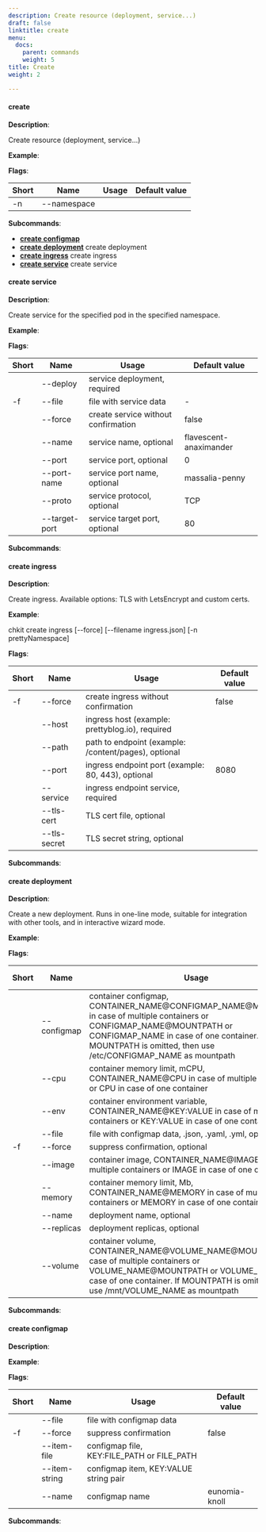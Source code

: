 ```yaml
---
description: Create resource (deployment, service...)
draft: false
linktitle: create
menu:
  docs:
    parent: commands
    weight: 5
title: Create
weight: 2

---
```


#### <a name="create">create</a>

**Description**:

Create resource (deployment, service...)

**Example**:



**Flags**:

| Short | Name | Usage | Default value |
| ----- | ---- | ----- | ------------- |
| -n | --namespace |  |  |


**Subcommands**:

* **[create configmap](#create_configmap)** 
* **[create deployment](#create_deployment)** create deployment
* **[create ingress](#create_ingress)** create ingress
* **[create service](#create_service)** create service


#### <a name="create_service">create service</a>

**Description**:

Create service for the specified pod in the specified namespace.

**Example**:



**Flags**:

| Short | Name | Usage | Default value |
| ----- | ---- | ----- | ------------- |
|  | --deploy | service deployment, required |  |
| -f | --file | file with service data | - |
|  | --force | create service without confirmation | false |
|  | --name | service name, optional | flavescent-anaximander |
|  | --port | service port, optional | 0 |
|  | --port-name | service port name, optional | massalia-penny |
|  | --proto | service protocol, optional | TCP |
|  | --target-port | service target port, optional | 80 |


**Subcommands**:



#### <a name="create_ingress">create ingress</a>

**Description**:

Create ingress. Available options: TLS with LetsEncrypt and custom certs.

**Example**:

chkit create ingress [--force] [--filename ingress.json] [-n prettyNamespace]

**Flags**:

| Short | Name | Usage | Default value |
| ----- | ---- | ----- | ------------- |
| -f | --force | create ingress without confirmation | false |
|  | --host | ingress host (example: prettyblog.io), required |  |
|  | --path | path to endpoint (example: /content/pages), optional |  |
|  | --port | ingress endpoint port (example: 80, 443), optional | 8080 |
|  | --service | ingress endpoint service, required |  |
|  | --tls-cert | TLS cert file, optional |  |
|  | --tls-secret | TLS secret string, optional |  |


**Subcommands**:



#### <a name="create_deployment">create deployment</a>

**Description**:

Create a new deployment. Runs in one-line mode, suitable for integration with other tools, and in interactive wizard mode.

**Example**:



**Flags**:

| Short | Name | Usage | Default value |
| ----- | ---- | ----- | ------------- |
|  | --configmap | container configmap, CONTAINER_NAME@CONFIGMAP_NAME@MOUNTPATH in case of multiple containers or CONFIGMAP_NAME@MOUNTPATH or CONFIGMAP_NAME in case of one container. If MOUNTPATH is omitted, then use /etc/CONFIGMAP_NAME as mountpath |  |
|  | --cpu | container memory limit, mCPU, CONTAINER_NAME@CPU in case of multiple containers or CPU in case of one container |  |
|  | --env | container environment variable, CONTAINER_NAME@KEY:VALUE in case of multiple containers or KEY:VALUE in case of one container |  |
|  | --file | file with configmap data, .json, .yaml, .yml, optional |  |
| -f | --force | suppress confirmation, optional | false |
|  | --image | container image, CONTAINER_NAME@IMAGE in case of multiple containers or IMAGE in case of one container |  |
|  | --memory | container memory limit, Mb, CONTAINER_NAME@MEMORY in case of multiple containers or MEMORY in case of one container |  |
|  | --name | deployment name, optional |  |
|  | --replicas | deployment replicas, optional | 0 |
|  | --volume | container volume, CONTAINER_NAME@VOLUME_NAME@MOUNTPATH in case of multiple containers or VOLUME_NAME@MOUNTPATH or VOLUME_NAME in case of one container. If MOUNTPATH is omitted, then use /mnt/VOLUME_NAME as mountpath |  |


**Subcommands**:



#### <a name="create_configmap">create configmap</a>

**Description**:



**Example**:



**Flags**:

| Short | Name | Usage | Default value |
| ----- | ---- | ----- | ------------- |
|  | --file | file with configmap data |  |
| -f | --force | suppress confirmation | false |
|  | --item-file | configmap file, KEY:FILE_PATH or FILE_PATH |  |
|  | --item-string | configmap item, KEY:VALUE string pair |  |
|  | --name | configmap name | eunomia-knoll |


**Subcommands**:



